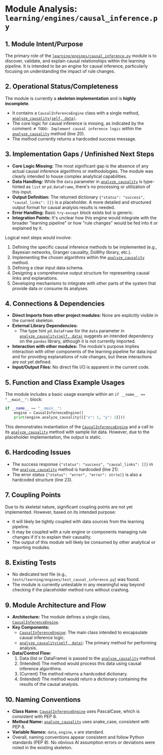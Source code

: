 # Module Analysis: `learning/engines/causal_inference.py`

## 1. Module Intent/Purpose

The primary role of the [`learning/engines/causal_inference.py`](learning/engines/causal_inference.py:1) module is to discover, validate, and explain causal relationships within the learning pipeline. It is intended to be an engine for causal inference, particularly focusing on understanding the impact of rule changes.

## 2. Operational Status/Completeness

The module is currently a **skeleton implementation** and is **highly incomplete**.
- It contains a `CausalInferenceEngine` class with a single method, [`analyze_causality(self, data)`](learning/engines/causal_inference.py:11).
- The core logic for causal inference is missing, as indicated by the comment: `# TODO: Implement causal inference logic` within the [`analyze_causality`](learning/engines/causal_inference.py:11) method (line 20).
- The method currently returns a hardcoded success message.

## 3. Implementation Gaps / Unfinished Next Steps

-   **Core Logic Missing:** The most significant gap is the absence of any actual causal inference algorithms or methodologies. The module was clearly intended to house complex analytical capabilities.
-   **Data Handling:** While the `data` parameter in [`analyze_causality`](learning/engines/causal_inference.py:11) is type-hinted as `list` or `pd.DataFrame`, there's no processing or utilization of this input.
-   **Output Definition:** The returned dictionary `{"status": "success", "causal_links": []}` is a placeholder. A more detailed and structured output format for causal analysis results is needed.
-   **Error Handling:** Basic `try-except` block exists but is generic.
-   **Integration Points:** It's unclear how this engine would integrate with the broader "learning pipeline" or how "rule changes" would be fed into it or explained by it.

Logical next steps would involve:
1.  Defining the specific causal inference methods to be implemented (e.g., Bayesian networks, Granger causality, DoWhy library, etc.).
2.  Implementing the chosen algorithms within the [`analyze_causality`](learning/engines/causal_inference.py:11) method.
3.  Defining a clear input data schema.
4.  Designing a comprehensive output structure for representing causal links and explanations.
5.  Developing mechanisms to integrate with other parts of the system that provide data or consume its analyses.

## 4. Connections & Dependencies

-   **Direct Imports from other project modules:** None are explicitly visible in the current skeleton.
-   **External Library Dependencies:**
    -   The type hint `pd.DataFrame` for the `data` parameter in [`analyze_causality(self, data)`](learning/engines/causal_inference.py:11) suggests an intended dependency on the `pandas` library, although it is not currently imported.
-   **Interaction with other modules:** The module's purpose implies interaction with other components of the learning pipeline for data input and for providing explanations of rule changes, but these interactions are not yet defined.
-   **Input/Output Files:** No direct file I/O is apparent in the current code.

## 5. Function and Class Example Usages

The module includes a basic usage example within an `if __name__ == "__main__":` block:

```python
if __name__ == "__main__":
    engine = CausalInferenceEngine()
    print(engine.analyze_causality([{"x": 1, "y": 2}]))
```
This demonstrates instantiation of the [`CausalInferenceEngine`](learning/engines/causal_inference.py:7) and a call to its [`analyze_causality`](learning/engines/causal_inference.py:11) method with sample list data. However, due to the placeholder implementation, the output is static.

## 6. Hardcoding Issues

-   The success response `{"status": "success", "causal_links": []}` in the [`analyze_causality`](learning/engines/causal_inference.py:11) method is hardcoded (line 21).
-   The error status `{"status": "error", "error": str(e)}` is also a hardcoded structure (line 23).

## 7. Coupling Points

Due to its skeletal nature, significant coupling points are not yet implemented. However, based on its intended purpose:
-   It will likely be tightly coupled with data sources from the learning pipeline.
-   It may be coupled with a rule engine or components managing rule changes if it's to explain their causality.
-   The output of this module will likely be consumed by other analytical or reporting modules.

## 8. Existing Tests

-   No dedicated test file (e.g., `tests/learning/engines/test_causal_inference.py`) was found.
-   The module is currently untestable in any meaningful way beyond checking if the placeholder method runs without crashing.

## 9. Module Architecture and Flow

-   **Architecture:** The module defines a single class, [`CausalInferenceEngine`](learning/engines/causal_inference.py:7).
-   **Key Components:**
    -   [`CausalInferenceEngine`](learning/engines/causal_inference.py:7): The main class intended to encapsulate causal inference logic.
    -   [`analyze_causality(self, data)`](learning/engines/causal_inference.py:11): The primary method for performing analysis.
-   **Data/Control Flow:**
    1.  Data (list or DataFrame) is passed to the [`analyze_causality`](learning/engines/causal_inference.py:11) method.
    2.  (Intended) The method would process this data using causal inference algorithms.
    3.  (Current) The method returns a hardcoded dictionary.
    4.  (Intended) The method would return a dictionary containing the results of the causal analysis.

## 10. Naming Conventions

-   **Class Name:** [`CausalInferenceEngine`](learning/engines/causal_inference.py:7) uses PascalCase, which is consistent with PEP 8.
-   **Method Name:** [`analyze_causality`](learning/engines/causal_inference.py:11) uses snake_case, consistent with PEP 8.
-   **Variable Names:** `data`, `engine`, `e` are standard.
-   Overall, naming conventions appear consistent and follow Python standards (PEP 8). No obvious AI assumption errors or deviations were noted in the existing skeleton.